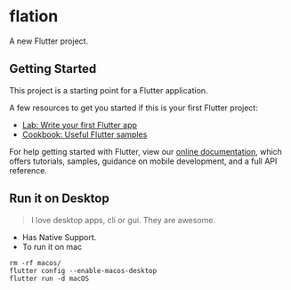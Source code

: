 # flation

A new Flutter project.

## Getting Started

This project is a starting point for a Flutter application.

A few resources to get you started if this is your first Flutter project:

- [Lab: Write your first Flutter app](https://flutter.dev/docs/get-started/codelab)
- [Cookbook: Useful Flutter samples](https://flutter.dev/docs/cookbook)

For help getting started with Flutter, view our
[online documentation](https://flutter.dev/docs), which offers tutorials,
samples, guidance on mobile development, and a full API reference.


## Run it on Desktop

> I love desktop apps, cli or gui. They are awesome.

- Has Native Support.
- To run it on mac

```
rm -rf macos/
flutter config --enable-macos-desktop
flutter run -d macOS
```

